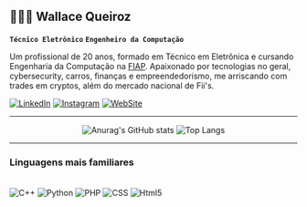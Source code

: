 ## 👨🏻‍💻 Wallace Queiroz

**`Técnico Eletrônico`** **`Engenheiro da Computação`**

Um profissional de 20 anos, formado em Técnico em Eletrônica e cursando Engenharia da Computação na [FIAP](https://www.fiap.com.br/). Apaixonado por tecnologias no geral, cybersecurity, carros, finanças e empreendedorismo, me arriscando com trades em cryptos, além do mercado nacional de Fii's.

[![LinkedIn](https://img.shields.io/badge/LinkedIn-0077B5?style=for-the-badge&logo=linkedin&logoColor=white)](http://www.linkedin.com/in/wallacequeirozlima)
[![Instagram](https://img.shields.io/badge/Instagram-E4405F?style=for-the-badge&logo=instagram&logoColor=white)](https://www.instagram.com/wallace_ql/)
[![WebSite](https://img.shields.io/badge/website-000000?style=for-the-badge&logo=About.me&logoColor=white)](https://keepo.io/wallace)

---

<div align="center">
    <img src="https://github-readme-stats.vercel.app/api?username=WallaceQ13&show_icons=true&theme=transparent&include_all_comits_true&locale=pt-br" alt="Anurag's GitHub stats" style="display: inline-block; vertical-align: middle;" />
    <img src="https://github-readme-stats.vercel.app/api/top-langs/?username=WallaceQ13&layout=compact&theme=transparent&include_all_comits_true&locale=pt-br" alt="Top Langs" style="display: inline-block; vertical-align: middle;" />
</div>

---

### Linguagens mais familiares

<div style="display: inline_block"><br/>
    <img align="center" alt="C++" src="https://img.shields.io/badge/C%2B%2B-00599C?style=for-the-badge&logo=c%2B%2B&logoColor=white"/>
    <img align="center" alt="Python" src="https://img.shields.io/badge/Python-3776AB?style=for-the-badge&logo=python&logoColor=white"/>
    <img align="center" alt="PHP" src="https://img.shields.io/badge/PHP-777BB4?style=for-the-badge&logo=php&logoColor=white"/>
    <img align="center" alt="CSS" src="https://img.shields.io/badge/CSS-1572B6?style=for-the-badge&logo=css3&logoColor=white"/>
    <img align="center" alt="Html5" src="https://img.shields.io/badge/HTML-239120?style=for-the-badge&logo=html5&logoColor=white"/>
</div>
